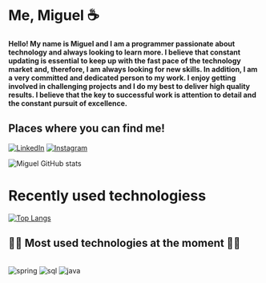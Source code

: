 # Me, Miguel ☕
#### Hello! My name is Miguel and I am a programmer passionate about technology and always looking to learn more. I believe that constant updating is essential to keep up with the fast pace of the technology market and, therefore, I am always looking for new skills. In addition, I am a very committed and dedicated person to my work. I enjoy getting involved in challenging projects and I do my best to deliver high quality results. I believe that the key to successful work is attention to detail and the constant pursuit of excellence. 

## Places where you can find me!
[![LinkedIn](https://img.shields.io/badge/LinkedIn-0077B5?style=for-the-badge&logo=linkedin&logoColor=white)](https://www.linkedin.com/in/miguel-vilela-896915232/)
[![Instagram](https://img.shields.io/badge/Instagram-E4405F?style=for-the-badge&logo=instagram&logoColor=white)](https://www.instagram.com/miguel_vilela_moraes/)

![Miguel GitHub stats](https://github-readme-stats.vercel.app/api?username=MiguelVMR&show_icons=true&theme=tokyonight)

# Recently used technologiess
[![Top Langs](https://github-readme-stats.vercel.app/api/top-langs/?username=MiguelVMR&layout=compact)](https://github.com/MiguelVMR)


## 👩‍💻 Most used technologies at the moment 👩‍💻
<div style= "display: inline_block"><br/>
    <img alt= "spring" src="https://img.shields.io/badge/Spring-6DB33F?style=for-the-badge&logo=spring&logoColor=white"/>
    <img alt= "sql" src="https://img.shields.io/badge/MySQL-00000F?style=for-the-badge&logo=mysql&logoColor=white"/>
    <img alt= "java" src="https://img.shields.io/badge/Java-ED8B00?style=for-the-badge&logo=openjdk&logoColor=white"/>
    
</div>












